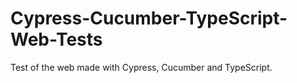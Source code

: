 # Cypress-Cucumber-TypeScript-Web-Tests
Test of the web made with Cypress, Cucumber and TypeScript.
